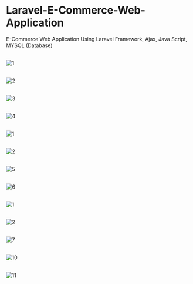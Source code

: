 # Laravel-E-Commerce-Web-Application
E-Commerce Web Application Using Laravel Framework, Ajax, Java Script, MYSQL (Database)</br></br>

![1](https://github.com/MrTineth/Laravel-E-Commerce-Web-Application/assets/106744622/e2aaeeae-bfd6-4e15-bafb-b33c748fecfe)</br></br>

![2](https://github.com/MrTineth/Laravel-E-Commerce-Web-Application/assets/106744622/4b03a175-e797-47e4-90d9-533b7980771f)</br></br>

![3](https://github.com/MrTineth/Laravel-E-Commerce-Web-Application/assets/106744622/2b138764-e80b-4373-b1e0-c423cc25709f)</br></br>

![4](https://github.com/MrTineth/Laravel-E-Commerce-Web-Application/assets/106744622/dca7479b-d105-4c5a-88cc-1b97a4cec804)</br></br>

![1](https://github.com/MrTineth/Laravel-E-Commerce-Web-Application/assets/106744622/1ff3c12f-cab7-4655-9c96-b6cb8b2c3cd1)</br></br>

![2](https://github.com/MrTineth/Laravel-E-Commerce-Web-Application/assets/106744622/a9af3bd2-c141-4961-a2d8-3e6cf2870a2f)</br></br>

![5](https://github.com/MrTineth/Laravel-E-Commerce-Web-Application/assets/106744622/f177454d-8053-42ff-808d-57f12f6b8d26)</br></br>

![6](https://github.com/MrTineth/Laravel-E-Commerce-Web-Application/assets/106744622/366ddff9-3b72-408b-b45c-acbbaa43674a)</br></br>

![1](https://github.com/MrTineth/Laravel-E-Commerce-Web-Application/assets/106744622/3420e0a8-b803-4ac9-ab0f-5fbe827945d7)</br></br>

![2](https://github.com/MrTineth/Laravel-E-Commerce-Web-Application/assets/106744622/3aa4bb16-a005-4e90-ac8c-5b4e420664f6)</br></br>

![7](https://github.com/MrTineth/Laravel-E-Commerce-Web-Application/assets/106744622/751c2fcb-cda2-46e2-b5cb-956d0a814237)</br></br>

![10](https://github.com/MrTineth/Laravel-E-Commerce-Web-Application/assets/106744622/40abf1b3-1580-4a30-9743-9bf3dec193f9)</br></br>

![11](https://github.com/MrTineth/Laravel-E-Commerce-Web-Application/assets/106744622/711d35c9-82b6-45f7-8f2d-bc85aa32a77e)











